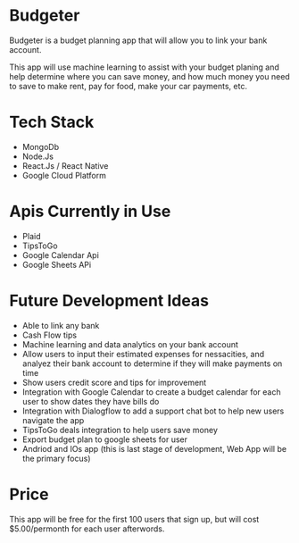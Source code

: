 # Budgeter

Budgeter is a budget planning app that will allow you to link your bank account.

This app will use machine learning to assist with your budget planing and help determine where you can save money, and how much money you need to save to make rent, pay for food, make your car payments, etc.

# Tech Stack

- MongoDb
- Node.Js
- React.Js / React Native
- Google Cloud Platform

# Apis Currently in Use

- Plaid
- TipsToGo
- Google Calendar Api
- Google Sheets APi

# Future Development Ideas

- Able to link any bank
- Cash Flow tips
- Machine learning and data analytics on your bank account
- Allow users to input their estimated expenses for nessacities, and analyez their bank account to determine if they will make payments on time
- Show users credit score and tips for improvement
- Integration with Google Calendar to create a budget calendar for each user to show dates they have bills do
- Integration with Dialogflow to add a support chat bot to help new users navigate the app
- TipsToGo deals integration to help users save money
- Export budget plan to google sheets for user
- Andriod and IOs app (this is last stage of development, Web App will be the primary focus)

# Price

This app will be free for the first 100 users that sign up, but will cost $5.00/permonth for each user afterwords. 
